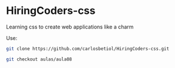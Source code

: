 # HiringCoders-css
Learning css to create web applications like a charm

Use:

```bash
git clone https://github.com/carlosbetiol/HiringCoders-css.git

git checkout aulas/aula08

```